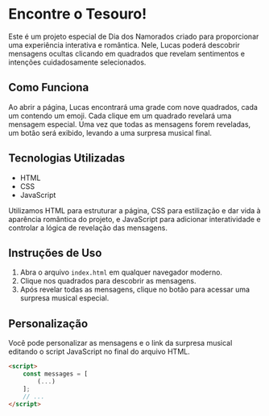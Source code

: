# Encontre o Tesouro!

Este é um projeto especial de Dia dos Namorados criado para proporcionar uma experiência interativa e romântica. Nele, Lucas poderá descobrir mensagens ocultas clicando em quadrados que revelam sentimentos e intenções cuidadosamente selecionados.

## Como Funciona

Ao abrir a página, Lucas encontrará uma grade com nove quadrados, cada um contendo um emoji. Cada clique em um quadrado revelará uma mensagem especial. Uma vez que todas as mensagens forem reveladas, um botão será exibido, levando a uma surpresa musical final.

## Tecnologias Utilizadas

- HTML
- CSS
- JavaScript

Utilizamos HTML para estruturar a página, CSS para estilização e dar vida à aparência romântica do projeto, e JavaScript para adicionar interatividade e controlar a lógica de revelação das mensagens.

## Instruções de Uso

1. Abra o arquivo `index.html` em qualquer navegador moderno.
2. Clique nos quadrados para descobrir as mensagens.
3. Após revelar todas as mensagens, clique no botão para acessar uma surpresa musical especial.

## Personalização

Você pode personalizar as mensagens e o link da surpresa musical editando o script JavaScript no final do arquivo HTML.

```html
<script>
    const messages = [
        (...)
    ];
    // ...
</script>
